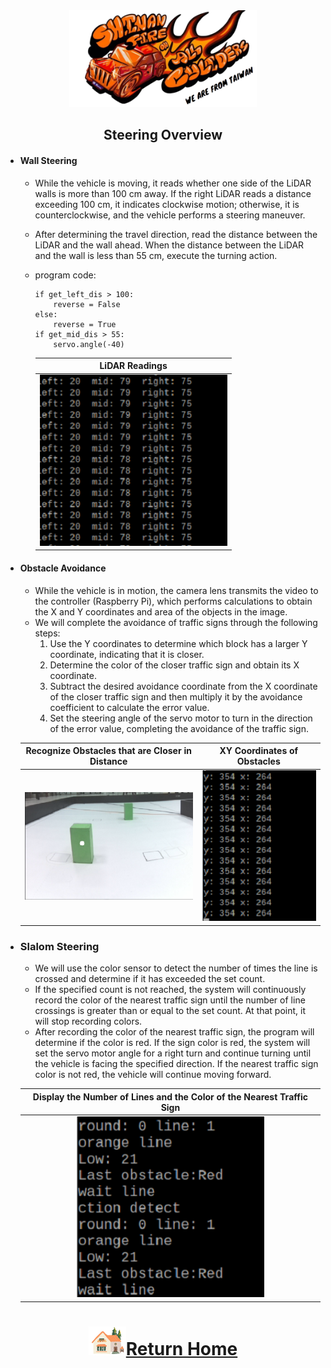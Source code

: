 <div align=center> <img src="../../../other/img/logo.png" width=300 alt=" logo"> </div>

## <div align="center">Steering Overview</div> 

- #### Wall Steering
    - While the vehicle is moving, it reads whether one side of the LiDAR walls is more than 100 cm away. If the right LiDAR reads a distance exceeding 100 cm, it indicates clockwise motion; otherwise, it is counterclockwise, and the vehicle performs a steering maneuver.
    - After determining the travel direction, read the distance between the LiDAR and the wall ahead. When the distance between the LiDAR and the wall is less than 55 cm, execute the turning action.
    - program code:
        ```
        if get_left_dis > 100:
            reverse = False
        else:
            reverse = True
        if get_mid_dis > 55:
            servo.angle(-40)
        ```

        |LiDAR Readings|
        |:---:|
        |<div align="center"> <img src="./img/read_lidar.png" width="300" alt="Detecting_nearby_obstacles"></div>|

- #### Obstacle Avoidance
    - While the vehicle is in motion, the camera lens transmits the video to the controller (Raspberry Pi), which performs calculations to obtain the X and Y coordinates and area of the objects in the image.
    - We will complete the avoidance of traffic signs through the following steps:  
        1. Use the Y coordinates to determine which block has a larger Y coordinate, indicating that it is closer.  
        2. Determine the color of the closer traffic sign and obtain its X coordinate.  
        3. Subtract the desired avoidance coordinate from the X coordinate of the closer  traffic sign and then multiply it by the avoidance coefficient to calculate the error value.  
        4. Set the steering angle of the servo motor to turn in the direction of the error value, completing the avoidance of the traffic sign.

  |Recognize Obstacles that are Closer in Distance|XY Coordinates of Obstacles|
  |:---:|:---:|
  |<div align="center"> <img src="./img/Detecting_nearby_obstacles.png" width="400" alt="Detecting_nearby_obstacles"></div>|<div align="center"> <img src="./img/Obstacle_XY_coordinates.png" width="250" alt="Obstacle_XY_coordinates"></div>|

  

- ### Slalom Steering

    - We will use the color sensor to detect the number of times the line is crossed and determine if it has exceeded the set count.
    - If the specified count is not reached, the system will continuously record the color of the nearest traffic sign until the number of line crossings is greater than or equal to the set count. At that point, it will stop recording colors.
    - After recording the color of the nearest traffic sign, the program will determine if the color is red. If the sign color is red, the system will set the servo motor angle for a right turn and continue turning until the vehicle is facing the specified direction. If the nearest traffic sign color is not red, the vehicle will continue moving forward.  
    
    |Display the Number of Lines and the Color of the Nearest Traffic Sign|
    |:---:|
    |<div align="center"> <img src="./img/detect_last_obstacle.png" width="300" alt="Obstacle_XY_coordinates"></div>|

# <div align="center">![HOME](../../../other/img/Home.png)[Return Home](../../)</div>  


